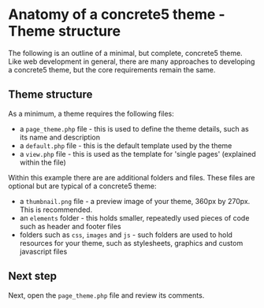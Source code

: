 # Anatomy of a concrete5 theme - Theme structure

The following is an outline of a minimal, but complete, concrete5 theme. Like web development in general, there are many
approaches to developing a concrete5 theme, but the core requirements remain the same.

## Theme structure

As a minimum, a theme requires the following files:
* a `page_theme.php` file - this is used to define the theme details, such as its name and description
* a `default.php` file - this is the default template used by the theme
* a `view.php` file - this is used as the template for 'single pages' (explained within the file)

Within this example there are are additional folders and files. These files are optional but are typical of a concrete5 
theme:
* a `thumbnail.png` file - a preview image of your theme, 360px by 270px. This is recommended.
* an `elements` folder - this holds smaller, repeatedly used pieces of code such as header and footer files
* folders such as `css`, `images` and `js` - such folders are used to hold resources for your theme, such as
stylesheets, graphics and custom javascript files

## Next step
Next, open the `page_theme.php` file and review its comments.

 
